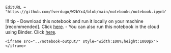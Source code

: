 
```@meta
EditURL = "https://github.com/fverdugo/W2bYx4/blob/main/notebooks/notebook.ipynb"
```

!!! tip
    - Download this notebook and run it locally on your machine [recommended]. Click [here](https://github.com/fverdugo/W2bYx4/blob/main/notebooks/notebook.ipynb).
    - You can also run this notebook in the cloud using Binder. Click [here](https://mybinder.org/v2/gh/fverdugo/W2bYx4/main?filepath=notebooks/notebook.ipynb).

```@raw html
<iframe src="../notebook-output/" style="width:100%;height:1000px"></iframe>
```

